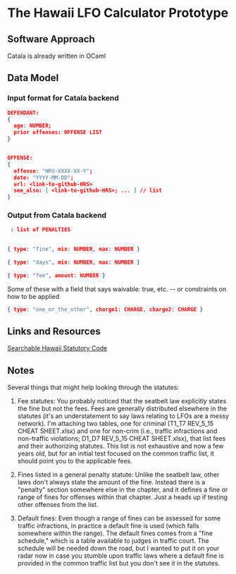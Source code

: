 # The Hawaii LFO Calculator Prototype

## Software Approach

Catala is already written in OCaml

## Data Model

### Input format for Catala backend

```json
DEFENDANT:
{​​​​​​​
  age: NUMBER;
  prior offenses: OFFENSE LIST
}​​​​​​​


OFFENSE:
{​​​​​​​
  offense: "HRS-XXXX-XX-Y";
  date: "YYYY-MM-DD";
  url: <link-to-github-HRS>
  see_also: [ <link-to-github-HRS>; ... ] // list
}​​​​​​​
```

### Output from Catala backend

```json
 : list of PENALTIES

    
{​​​​​​​ type: "fine", min: NUMBER, max: NUMBER }​​​​​​​
    
{​​​​​​​ type: "days", min: NUMBER, max: NUMBER }​​​​​​​
    
{​​​​​​​ type: "fee", amount: NUMBER }​​​​​​​
```

Some of these with a field that says waivable: true, etc. -- or constraints on how to be applied

```json
{​​​​​​​​​​​​​ type: "one_or_the_other", charge1: CHARGE, charge2: CHARGE }​​​​​​​​​​​​​
```
## Links and Resources

[Searchable Hawaii Statutory Code](https://sammade.github.io/aloha-io/)

## Notes

Several things that might help looking through the statutes:

1. Fee statutes: You probably noticed that the seatbelt law explicitly states the fine but not the fees. Fees are generally distributed elsewhere in the statutes (it's an understatement to say laws relating to LFOs are a messy network). I'm attaching two tables, one for criminal (T1_T7 REV_5_15 CHEAT SHEET.xlsx) and one for non-crim (i.e., traffic infractions and non-traffic violations; D1_D7 REV_5_15 CHEAT SHEET.xlsx), that list fees and their authorizing statutes. This list is not exhaustive and now a few years old, but for an initial test focused on the common traffic list, it should point you to the applicable fees.

2. Fines listed in a general penalty statute: Unlike the seatbelt law, other laws don't always state the amount of the fine. Instead there is a "penalty" section somewhere else in the chapter, and it defines a fine or range of fines for offenses within that chapter. Just a heads up if testing other offenses from the list.

3. Default fines: Even though a range of fines can be assessed for some traffic infractions, in practice a default fine is used (which falls somewhere within the range). The default fines comes from a "fine schedule," which is a table available to judges in traffic court. The schedule will be needed down the road, but I wanted to put it on your radar now in case you stumble upon traffic laws where a default fine is provided in the common traffic list but you don't see it in the statutes.
